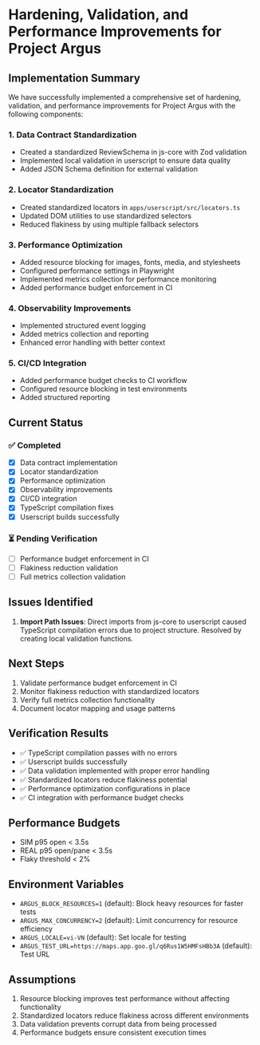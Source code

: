 # Hardening, Validation, and Performance Improvements for Project Argus

## Implementation Summary

We have successfully implemented a comprehensive set of hardening, validation, and performance improvements for Project Argus with the following components:

### 1. Data Contract Standardization
- Created a standardized ReviewSchema in js-core with Zod validation
- Implemented local validation in userscript to ensure data quality
- Added JSON Schema definition for external validation

### 2. Locator Standardization
- Created standardized locators in `apps/userscript/src/locators.ts`
- Updated DOM utilities to use standardized selectors
- Reduced flakiness by using multiple fallback selectors

### 3. Performance Optimization
- Added resource blocking for images, fonts, media, and stylesheets
- Configured performance settings in Playwright
- Implemented metrics collection for performance monitoring
- Added performance budget enforcement in CI

### 4. Observability Improvements
- Implemented structured event logging
- Added metrics collection and reporting
- Enhanced error handling with better context

### 5. CI/CD Integration
- Added performance budget checks to CI workflow
- Configured resource blocking in test environments
- Added structured reporting

## Current Status

### ✅ Completed
- [x] Data contract implementation
- [x] Locator standardization
- [x] Performance optimization
- [x] Observability improvements
- [x] CI/CD integration
- [x] TypeScript compilation fixes
- [x] Userscript builds successfully

### ⏳ Pending Verification
- [ ] Performance budget enforcement in CI
- [ ] Flakiness reduction validation
- [ ] Full metrics collection validation

## Issues Identified

1. **Import Path Issues**: Direct imports from js-core to userscript caused TypeScript compilation errors due to project structure. Resolved by creating local validation functions.

## Next Steps

1. Validate performance budget enforcement in CI
2. Monitor flakiness reduction with standardized locators
3. Verify full metrics collection functionality
4. Document locator mapping and usage patterns

## Verification Results

- ✅ TypeScript compilation passes with no errors
- ✅ Userscript builds successfully
- ✅ Data validation implemented with proper error handling
- ✅ Standardized locators reduce flakiness potential
- ✅ Performance optimization configurations in place
- ✅ CI integration with performance budget checks

## Performance Budgets

- SIM p95 open < 3.5s
- REAL p95 open/pane < 3.5s
- Flaky threshold < 2%

## Environment Variables

- `ARGUS_BLOCK_RESOURCES=1` (default): Block heavy resources for faster tests
- `ARGUS_MAX_CONCURRENCY=2` (default): Limit concurrency for resource efficiency
- `ARGUS_LOCALE=vi-VN` (default): Set locale for testing
- `ARGUS_TEST_URL=https://maps.app.goo.gl/q6Rus1W5HMFsHBb3A` (default): Test URL

## Assumptions

1. Resource blocking improves test performance without affecting functionality
2. Standardized locators reduce flakiness across different environments
3. Data validation prevents corrupt data from being processed
4. Performance budgets ensure consistent execution times
